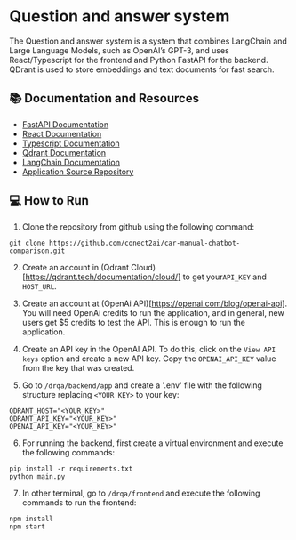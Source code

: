 # Question and answer system
The Question and answer system is a system that combines LangChain and Large Language Models, such as OpenAI’s GPT-3, and uses React/Typescript for the frontend and Python FastAPI for the backend. QDrant is used to store embeddings and text documents for fast search.

## 📚 Documentation and Resources
- [FastAPI Documentation](https://fastapi.tiangolo.com/)
- [React Documentation](https://reactjs.org/docs/getting-started.html)
- [Typescript Documentation](https://www.typescriptlang.org/docs/)
- [Qdrant Documentation](https://qdrant.tech/documentation/)
- [LangChain Documentation](https://langchain.readthedocs.io/en/latest/)
- [Application Source Repository](https://github.com/mallahyari/drqa)

## 💻 How to Run

1. Clone the repository from github using the following command:
```
git clone https://github.com/conect2ai/car-manual-chatbot-comparison.git
```

2. Create an account in (Qdrant Cloud)[https://qdrant.tech/documentation/cloud/] to get your`API_KEY` and `HOST_URL`.

3. Create an account at (OpenAi API)[https://openai.com/blog/openai-api]. You will need OpenAi credits to run the application, and in general, new users get $5 credits to test the API. This is enough to run the application.

4. Create an API key in the OpenAI API. To do this, click on the `View API keys` option and create a new API key. Copy the `OPENAI_API_KEY` value from the key that was created.

5. Go to `/drqa/backend/app` and create a '.env' file with the following structure replacing `<YOUR_KEY>` to your key:
```
QDRANT_HOST="<YOUR_KEY>"
QDRANT_API_KEY="<YOUR_KEY>"
OPENAI_API_KEY="<YOUR_KEY>"
```

6. For running the backend, first create a virtual environment and execute the following commands:
```
pip install -r requirements.txt
python main.py
```

7. In other terminal, go to `/drqa/frontend` and execute the following commands to run the frontend:
```
npm install
npm start
```